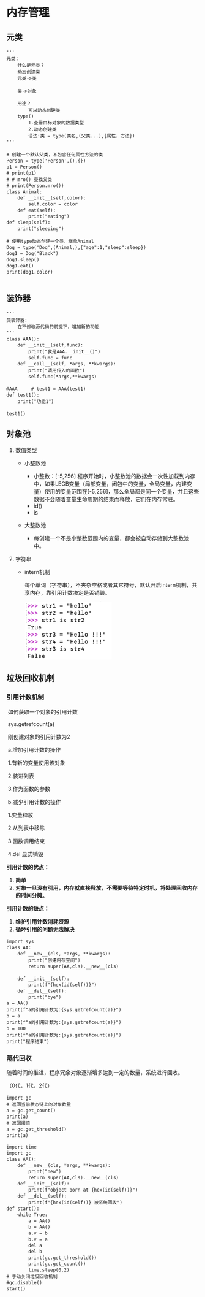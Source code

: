 # 内存管理

## 元类

```
'''
元类：
    什么是元类？
    动态创建类
    元类->类

    类->对象

    用途？
        可以动态创建类
    type()
        1.查看目标对象的数据类型
        2.动态创建类
        语法:类 = type(类名,(父类...),{属性、方法})
'''

# 创建一个默认父类，不包含任何属性方法的类
Person = type('Person',(),{})
p1 = Person()
# print(p1)
# # mro() 查找父类
# print(Person.mro())
class Animal:
    def __init__(self,color):
        self.color = color
    def eat(self):
        print("eating")
def sleep(self):
    print("sleeping")

# 使用type动态创建一个类，继承Animal
Dog = type('Dog',(Animal,),{"age":1,"sleep":sleep})
dog1 = Dog("Black")
dog1.sleep()
dog1.eat()
print(dog1.color)


```

## 装饰器

```
'''
类装饰器:
    在不修改源代码的前提下，增加新的功能
'''
class AAA():
    def __init__(self,func):
        print("我是AAA.__init__()")
        self.func = func
    def __call__(self, *args, **kwargs):
        print("调用传入的函数")
        self.func(*args,**kwargs)

@AAA     # test1 = AAA(test1)
def test1():
    print("功能1")

test1()
```

## 对象池

1. 数值类型

    - 小整数池

        - 小整数：[-5,256]  程序开始时，小整数池的数据会一次性加载到内存中，如果LEGB变量（局部变量，闭包中的变量，全局变量，内建变量）使用的变量范围在[-5,256]，那么全局都是同一个变量，并且这些数据不会随着变量生命周期的结束而释放，它们在内存常驻。
        - id()
        - is

        

    - 大整数池

        - 每创建一个不是小整数范围内的变量，都会被自动存储到大整数池中。

2. 字符串

    - intern机制

        每个单词（字符串），不夹杂空格或者其它符号，默认开启intern机制，共享内存，靠引用计数决定是否销毁。

        <img src="assets/image-20250809014158657.png" alt="image-20250809014158657" style="zoom: 67%;" />

## 垃圾回收机制

### 引用计数机制

​	如何获取一个对象的引用计数

​		sys.getrefcount(a)

​		刚创建对象的引用计数为2

​	a.增加引用计数的操作

​			1.有新的变量使用该对象

​			2.装进列表

​			3.作为函数的参数

​	b.减少引用计数的操作

​			1.变量释放

​			2.从列表中移除

​			3.函数调用结束

​			4.del 显式销毁

**引用计数的优点：**

1. **简单**
2. **对象一旦没有引用，内存就直接释放，不需要等待特定时机，将处理回收内存的时间分摊。**

**引用计数的缺点：**

1. **维护引用计数消耗资源**
2. **循环引用的问题无法解决**



```
import sys
class AA:
    def __new__(cls, *args, **kwargs):
        print("创建内存空间")
        return super(AA,cls).__new__(cls)

    def __init__(self):
        print(f"{hex(id(self))}")
    def __del__(self):
        print("bye")
a = AA()
print(f"a的引用计数为:{sys.getrefcount(a)}")
b = a
print(f"a的引用计数为:{sys.getrefcount(a)}")
b = 100
print(f"a的引用计数为:{sys.getrefcount(a)}")
print("程序结束")
```



### 隔代回收

​	随着时间的推进，程序冗余对象逐渐增多达到一定的数量，系统进行回收。

（0代，1代，2代）

```
import gc
# 返回当前状态链上的对象数量
a = gc.get_count()
print(a)
# 返回阈值
a = gc.get_threshold()
print(a)
```

```
import time
import gc
class AA():
    def __new__(cls, *args, **kwargs):
        print("new")
        return super(AA,cls).__new__(cls)
    def __init__(self):
        print(f"object born at {hex(id(self))}")
    def __del__(self):
        print(f"{hex(id(self))} 被系统回收")
def start():
    while True:
        a = AA()
        b = AA()
        a.v = b
        b.v = a
        del a
        del b
        print(gc.get_threshold())
        print(gc.get_count())
        time.sleep(0.2)
# 手动关闭垃圾回收机制
#gc.disable()
start()
```



























































